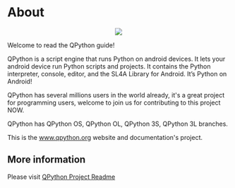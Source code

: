 # About


<p align="center"><a href="https://play.google.com/store/apps/details?id=org.qpython.qpy" target="_blank"><img src="https://lh3.googleusercontent.com/E2sU2Mca-geyscWogW2ZsQC3dY1Y46a3HU35NoHv0AIBvCgQn_ZRZ2MOeA5tg3YkWg=s360-rw"></a></p>

Welcome to read the QPython guide!


QPython is a script engine that runs Python on android devices. It lets your android device run Python scripts and projects. It contains the Python interpreter, console, editor, and the SL4A Library for Android. It’s Python on Android!


QPython has several millions users in the world already, it's a great project for programming users, welcome to join us for contributing to this project NOW.

QPython has QPython OS, QPython OL, QPython 3S, QPython 3L branches.

This is the www.qpython.org website and documentation's project.

## More information 

Please visit [QPython Project Readme](https://github.com/qpython-android/qpython/blob/master/README.md)
